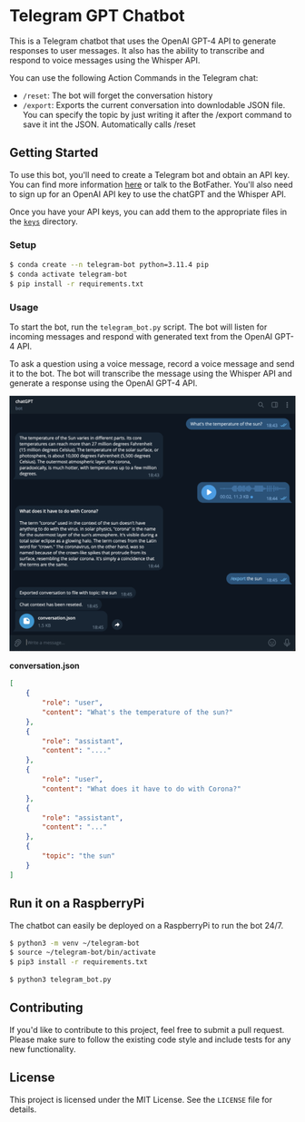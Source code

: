 # Telegram GPT Chatbot

This is a Telegram chatbot that uses the OpenAI GPT-4 API to generate responses to user messages. It also has the ability to transcribe and respond to voice messages using the Whisper API.

You can use the following Action Commands in the Telegram chat:
* `/reset`: The bot will forget the conversation history
* `/export`: Exports the current conversation into downlodable JSON file. You can specify the topic by just writing it after the /export command to save it int the JSON. Automatically calls /reset


## Getting Started

To use this bot, you'll need to create a Telegram bot and obtain an API key. You can find more information [here](https://core.telegram.org/bots/tutorial) or talk to the BotFather. You'll also need to sign up for an OpenAI API key to use the chatGPT and the Whisper API.

Once you have your API keys, you can add them to the appropriate files in the [`keys`](/keys) directory.

### Setup
```bash
$ conda create --n telegram-bot python=3.11.4 pip
$ conda activate telegram-bot
$ pip install -r requirements.txt
```

### Usage

To start the bot, run the `telegram_bot.py` script. The bot will listen for incoming messages and respond with generated text from the OpenAI GPT-4 API.

To ask a question using a voice message, record a voice message and send it to the bot. The bot will transcribe the message using the Whisper API and generate a response using the OpenAI GPT-4 API.

![exmaple conversation](./docu/example_chat.png)


**conversation.json**

```json
[
    {
        "role": "user",
        "content": "What's the temperature of the sun?"
    },
    {
        "role": "assistant",
        "content": "...."
    },
    {
        "role": "user",
        "content": "What does it have to do with Corona?"
    },
    {
        "role": "assistant",
        "content": "..."
    },
    {
        "topic": "the sun"
    }
]
```

## Run it on a RaspberryPi

The chatbot can easily be deployed on a RaspberryPi to run the bot 24/7.

```bash
$ python3 -m venv ~/telegram-bot
$ source ~/telegram-bot/bin/activate
$ pip3 install -r requirements.txt
```

```bash
$ python3 telegram_bot.py
```

## Contributing

If you'd like to contribute to this project, feel free to submit a pull request. Please make sure to follow the existing code style and include tests for any new functionality.

## License

This project is licensed under the MIT License. See the `LICENSE` file for details.
